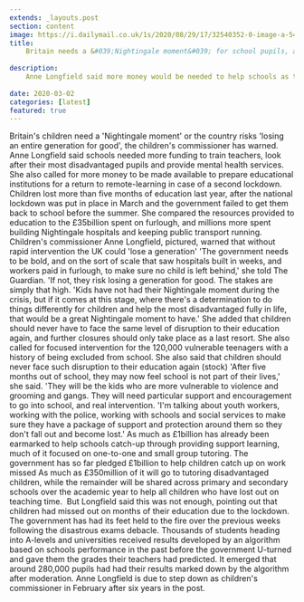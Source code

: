 ```yaml
---
extends: _layouts.post
section: content
image: https://i.dailymail.co.uk/1s/2020/08/29/17/32540352-0-image-a-54_1598717385519.jpg 
title: 
	Britain needs a &#039;Nightingale moment&#039; for school pupils, argues children&#039;s commissioner
       
description: 
	Anne Longfield said more money would be needed to help schools as teachers rush to get their students to catch-up on five months of missed learning. She said the country risks losing &#039;a generation&#039;.
       
date: 2020-03-02 
categories: [latest] 
featured: true 
--- 
```

Britain&#039;s children need a &#039;Nightingale moment&#039; or the country risks &#039;losing an entire generation for good&#039;, the children&#039;s commissioner has warned.
Anne Longfield said schools needed more funding to train teachers, look after their most disadvantaged pupils and provide mental health services.
She also called for more money to be made available to prepare educational institutions for a return to remote-learning in case of a second lockdown.
Children lost more than five months of education last year, after the national lockdown was put in place in March and the government failed to get them back to school before the summer.
She compared the resources provided to education to the &pound;35billion spent on furlough, and millions more spent building Nightingale hospitals and keeping public transport running.
Children&#039;s commissioner Anne Longfield, pictured, warned that without rapid intervention the UK could &#039;lose a generation&#039;
&#039;The government needs to be bold, and on the sort of scale that saw hospitals built in weeks, and workers paid in furlough, to make sure no child is left behind,&#039; she told The Guardian.
&#039;If not, they risk losing a generation for good. The stakes are simply that high.
&#039;Kids have not had their Nightingale moment during the crisis, but if it comes at this stage, where there&#039;s a determination to do things differently for children and help the most disadvantaged fully in life, that would be a great Nightingale moment to have.&#039;
She added that children should never have to face the same level of disruption to their education again, and further closures should only take place as a last resort.
She also called for focused intervention for the 120,000 vulnerable teenagers with a history of being excluded from school.
She also said that children should never face such disruption to their education again (stock)
&#039;After five months out of school, they may now feel school is not part of their lives,&#039; she said.
&#039;They will be the kids who are more vulnerable to violence and grooming and gangs. They will need particular support and encouragement to go into school, and real intervention.
&#039;I&#039;m talking about youth workers, working with the police, working with schools and social services to make sure they have a package of support and protection around them so they don&#039;t fall out and become lost.&#039;
As much as &pound;1billion has already been earmarked to help schools catch-up through providing support learning, much of it focused on one-to-one and small group tutoring.
The government has so far pledged &pound;1billion to help children catch up on work missed
As much as &pound;350million of it will go to tutoring disadvantaged children, while the remainder will be shared across primary and secondary schools over the academic year to help all children who have lost out on teaching time.&nbsp;
But Longfield said this was not enough, pointing out that children had missed out on months of their education due to the lockdown.
The government has had its feet held to the fire over the previous weeks following the disastrous exams debacle.
Thousands of students heading into A-levels and universities received results developed by an algorithm based on schools performance in the past before the government U-turned and gave them the grades their teachers had predicted.
It emerged that around 280,000 pupils had had their results marked down by the algorithm after moderation.
Anne Longfield is due to step down as children&#039;s commissioner in February after six years in the post.

